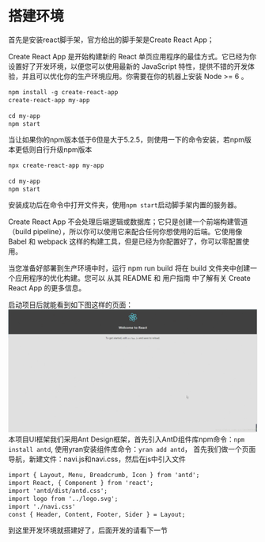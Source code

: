 # 搭建环境
首先是安装react脚手架，官方给出的脚手架是Create React App；

Create React App 是开始构建新的 React 单页应用程序的最佳方式。它已经为你设置好了开发环境，以便您可以使用最新的 JavaScript 特性，提供不错的开发体验，并且可以优化你的生产环境应用。你需要在你的机器上安装 Node >= 6 。
```
npm install -g create-react-app
create-react-app my-app

cd my-app
npm start
```
当让如果你的npm版本低于6但是大于5.2.5，则使用一下的命令安装，若npm版本更低则自行升级npm版本
```
npx create-react-app my-app

cd my-app
npm start
```
安装成功后在命令中打开文件夹，使用`npm start`启动脚手架内置的服务器。

Create React App 不会处理后端逻辑或数据库；它只是创建一个前端构建管道（build pipeline），所以你可以使用它来配合任何你想使用的后端。它使用像 Babel 和 webpack 这样的构建工具，但是已经为你配置好了，你可以零配置使用。

当您准备好部署到生产环境中时，运行 npm run build 将在 build 文件夹中创建一个应用程序的优化构建。您可以 从其 README 和 用户指南 中了解有关 Create React App 的更多信息。

启动项目后就能看到如下图这样的页面：
![Image text](images/page.gif)
本项目UI框架我们采用Ant Design框架，首先引入AntD组件库npm命令：`npm install antd`, 使用yran安装组件库命令：`yran add antd`，
首先我们做一个页面导航，新建文件：navi.js和navi.css，然后在js中引入文件
```
import { Layout, Menu, Breadcrumb, Icon } from 'antd';
import React, { Component } from 'react';
import 'antd/dist/antd.css';
import logo from '../logo.svg';
import './navi.css'
const { Header, Content, Footer, Sider } = Layout;
```
到这里开发环境就搭建好了，后面开发的请看下一节

